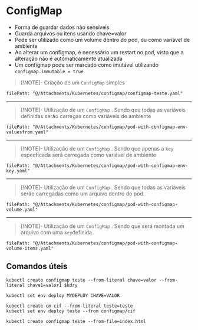 # ConfigMap

- Forma de guardar dados não sensíveis
- Guarda arquivos ou itens usando chave=valor
- Pode ser utilizado como um volume dentro do pod, ou como variável de ambiente
- Ao alterar um configmap, é necessário um restart no pod, visto que a alteração não é automaticamente atualizada
- Um configmap pode ser marcado como imutável utilizando `configmap.immutable = true`

> [!NOTE]- Criação de um `ConfigMap` simples
```reference
filePath: "@/Attachments/Kubernetes/configmap/configmap-teste.yaml"
```

---

> [!NOTE]- Utilização de um `ConfigMap` . Sendo que todas as variáveis definidas serão carregas como variáveis de ambiente
```reference
filePath: "@/Attachments/Kubernetes/configmap/pod-with-configmap-env-valuesfrom.yaml"
```
---
> [!NOTE]- Utilização de um `ConfigMap` . Sendo que apenas a `key` especficada será carregada como variável de ambiente
```reference
filePath: "@/Attachments/Kubernetes/configmap/pod-with-configmap-env-key.yaml"
```
---
> [!NOTE]- Utilização de um `ConfigMap` . Sendo que todas as variáveis serão carregadas como um arquivo dentro do pod.
```reference
filePath: "@/Attachments/Kubernetes/configmap/pod-with-configmap-volume.yaml"
```
---
> [!NOTE]- Utilização de um `ConfigMap` . Sendo que será montada um arquivo com uma `key`definida.
```reference
filePath: "@/Attachments/Kubernetes/configmap/pod-with-configmap-volume-items.yaml"
```

## Comandos úteis

```shell title:"Cria um template de configmap"
kubectl create configmap teste --from-literal chave=valor --from-literal chave1=valor1 $kdry
```


```shell
kubectl set env deploy MYDEPLOY CHAVE=VALOR
```

```shell 
kubectl create cm cif --from-literal teste=teste
kubectl set env deploy teste --from configmap/cif
```


```shell title:"cria um configmap a partir de um arquivo com o nome especificado" 
kubectl create configmap teste --from-file=index.html
```
